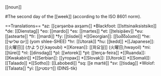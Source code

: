 [[noun]]

#The second day of the [[week]] (according to the ISO 8601 norm).

==Translations==
*az: [[ç&#601;rş&#601;nb&#601; axşamı]]
*Blackfoot: [[Isttsinaiksistsiko]]
*de: [[Dienstag]]
*eo: [[mardo]]
*es: [[martes]]
*et: [[telsipäev]]
*eu: [[astearte]]
*fr: [[mardi]]
*fy: [[tiisdei]]
*[[Georgian]]: [[სამშაბათი]]
*he: [[יום שלישי]] (yom shlee-SHEE)
*hr: [[Utorak]]
*hu: [[kedd]]
*[[Japanese]]: [[火曜日]] (かようび;kayoubi)
*[[Korean]]: [[화요일]] (火曜日;hwayoil)
*mi: [[türei]]
*nl: [[dinsdag]]
*pl: [[wtorek]]
*pt: [[ter&ccedil;a-feira]]
*[[Ruanda]]: [[Kwakabiri]]
*[[Serbian]]: [[уторак]]
*[[Slovak]]: [[Utorok]]
*[[Somali]]: [[Talaado]]
*[[Sotho]]: [[Labobedi]]
*sq: [[e martë]]
*sv: [[tisdag]]
*Wolof: [[Talaata]]
*yi: [[דינסטיק]] (DINS-tik)